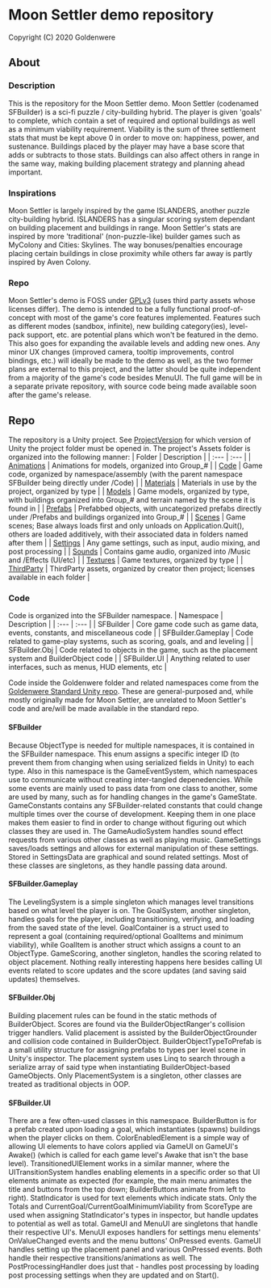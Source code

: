 # Moon Settler demo repository

Copyright (C) 2020 Goldenwere

## About

### Description

This is the repository for the Moon Settler demo. Moon Settler (codenamed SFBuilder) is a sci-fi puzzle / city-building hybrid. The player is given 'goals' to complete, which contain a set of required and optional buildings as well as a minimum viability requirement. Viability is the sum of three settlement stats that must be kept above 0 in order to move on: happiness, power, and sustenance. Buildings placed by the player may have a base score that adds or subtracts to those stats. Buildings can also affect others in range in the same way, making building placement strategy and planning ahead important.

### Inspirations

Moon Settler is largely inspired by the game ISLANDERS, another puzzle city-building hybrid. ISLANDERS has a singular scoring system dependant on building placement and buildings in range. Moon Settler's stats are inspired by more 'traditional' (non-puzzle-like) builder games such as MyColony and Cities: Skylines. The way bonuses/penalties encourage placing certain buildings in close proximity while others far away is partly inspired by Aven Colony.

### Repo

Moon Settler's demo is FOSS under [GPLv3](LICENSE.md) (uses third party assets whose licenses differ). The demo is intended to be a fully functional proof-of-concept with most of the game's core features implemented. Features such as different modes (sandbox, infinite), new building category(ies), level-pack support, etc. are potential plans which won't be featured in the demo. This also goes for expanding the available levels and adding new ones. Any minor UX changes (improved camera, tooltip improvements, control bindings, etc.) will ideally be made to the demo as well, as the two former plans are external to this project, and the latter should be quite independent from a majority of the game's code besides MenuUI. The full game will be in a separate private repository, with source code being made available soon after the game's release.

## Repo

The repository is a Unity project. See [ProjectVersion](ProjectSettings/ProjectVersion.txt) for which version of Unity the project folder must be opened in. The project's Assets folder is organized into the following manner:
| Folder | Description |
| :--- | :--- |
| [Animations](Assets/Animations) | Animations for models, organized into Group_# |
| [Code](Assets/Code) | Game code, organized by namespace/assembly (with the parent namespace SFBuilder being directly under /Code) |
| [Materials](Assets/Materials) | Materials in use by the project, organized by type |
| [Models](Assets/Models) | Game models, organized by type, with buildings organized into Group_# and terrain named by the scene it is found in |
| [Prefabs](Assets/Prefabs) | Prefabbed objects, with uncategorized prefabs directly under /Prefabs and buildings organized into Group_# |
| [Scenes](Assets/Scenes) | Game scenes; Base always loads first and only unloads on Application.Quit(), others are loaded additively, with their associated data in folders named after them |
| [Settings](Assets/Settings) | Any game settings, such as input, audio mixing, and post processing |
| [Sounds](Assets/Sounds) | Contains game audio, organized into /Music and /Effects (UI/etc) |
| [Textures](Assets/Textures) | Game textures, organized by type |
| [ThirdParty](Assets/ThirdParty) | ThirdParty assets, organized by creator then project; licenses available in each folder |

### Code

Code is organized into the SFBuilder namespace.
| Namespace | Description |
| :--- | :--- |
| SFBuilder | Core game code such as game data, events, constants, and miscellaneous code |
| SFBuilder.Gameplay | Code related to game-play systems, such as scoring, goals, and and leveling |
| SFBuilder.Obj | Code related to objects in the game, such as the placement system and BuilderObject code |
| SFBuilder.UI | Anything related to user interfaces, such as menus, HUD elements, etc |

Code inside the Goldenwere folder and related namespaces come from the [Goldenwere Standard Unity repo](https://github.com/Goldenwere/GW-Standard-Unity). These are general-purposed and, while mostly originally made for Moon Settler, are unrelated to Moon Settler's code and are/will be made available in the standard repo.

#### SFBuilder

Because ObjectType is needed for multiple namespaces, it is contained in the SFBuilder namespace. This enum assigns a specific integer ID (to prevent them from changing when using serialized fields in Unity) to each type. Also in this namespace is the GameEventSystem, which namespaces use to communicate without creating inter-tangled depenedencies. While some events are mainly used to pass data from one class to another, some are used by many, such as for handling changes in the game's GameState. GameConstants contains any SFBuilder-related constants that could change multiple times over the course of development. Keeping them in one place makes them easier to find in order to change without figuring out which classes they are used in. The GameAudioSystem handles sound effect requests from various other classes as well as playing music. GameSettings saves/loads settings and allows for external manipulation of these settings. Stored in SettingsData are graphical and sound related settings. Most of these classes are singletons, as they handle passing data around.

#### SFBuilder.Gameplay

The LevelingSystem is a simple singleton which manages level transitions based on what level the player is on. The GoalSystem, another singleton, handles goals for the player, including transitioning, verifying, and loading from the saved state of the level. GoalContainer is a struct used to represent a goal (containing required/optional GoalItems and minimum viability), while GoalItem is another struct which assigns a count to an ObjectType. GameScoring, another singleton, handles the scoring related to object placement. Nothing really interesting happens here besides calling UI events related to score updates and the score updates (and saving said updates) themselves.

#### SFBuilder.Obj

Building placement rules can be found in the static methods of BuilderObject. Scores are found via the BuilderObjectRanger's collision trigger handlers. Valid placement is assisted by the BuilderObjectGrounder and collision code contained in BuilderObject. BuilderObjectTypeToPrefab is a small utility structure for assigning prefabs to types per level scene in Unity's inspector. The placement system uses Linq to search through a serialize array of said type when instantiating BuilderObject-based GameObjects. Only PlacementSystem is a singleton, other classes are treated as traditional objects in OOP.

#### SFBuilder.UI

There are a few often-used classes in this namespace. BuilderButton is for a prefab created upon loading a goal, which instantiates (spawns) buildings when the player clicks on them. ColorEnabledElement is a simple way of allowing UI elements to have colors applied via GameUI on GameUI's Awake() (which is called for each game level's Awake that isn't the base level). TransitionedUIElement works in a similar manner, where the UITransitionSystem handles enabling elements in a specific order so that UI elements animate as expected (for example, the main menu animates the title and buttons from the top down; BuilderButtons animate from left to right). StatIndicator is used for text elements which indicate stats. Only the Totals and CurrentGoal/CurrentGoalMinimumViability from ScoreType are used when assigning StatIndicator's types in inspector, but handle updates to potential as well as total. GameUI and MenuUI are singletons that handle their respective UI's. MenuUI exposes handlers for settings menu elements' OnValueChanged events and the menu buttons' OnPressed events. GameUI handles setting up the placement panel and various OnPressed events. Both handle their respective transitions/animations as well. The PostProcessingHandler does just that - handles post processing by loading post processing settings when they are updated and on Start().